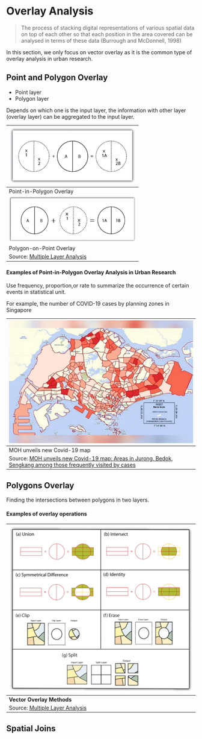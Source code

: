 # Overlay Analysis

> The process of stacking digital representations of various spatial data on top of each other so that each position in the area covered can be analysed in terms of these data (Burrough and McDonnell, 1998)

In this section, we only focus on vector overlay as it is the common type of overlay analysis in urban research.

## Point and Polygon Overlay

- Point layer
- Polygon layer

Depends on which one is the input layer, the information with other layer (overlay layer) can be aggregated to the input layer.

| <img src="../imgs/overlay_002.jpeg" alt="overlay_001" style="zoom: 33%;" /> |
| ------------------------------------------------------------ |
| Point-in-Polygon Overlay                                     |
| <img src="../imgs/overlay_003.jpeg" alt="overlay_001" style="zoom: 33%;" /> |
| Polygon-on-Point Overlay                                     |
| Source: [Multiple Layer Analysis](https://saylordotorg.github.io/text_essentials-of-geographic-information-systems/s11-02-multiple-layer-analysis.html) |

#### Examples of Point-in-Polygon Overlay Analysis in Urban Research

Use frequency, proportion,or rate to summarize the occurrence of certain events in statistical unit.

For example, the number of COVID-19 cases by planning zones in Singapore

| ![overlay_001](../imgs/overlay_004.webp)                     |
| ------------------------------------------------------------ |
| MOH unveils new Covid-19 map                                 |
| Source: [MOH unveils new Covid-19 map: Areas in Jurong, Bedok, Sengkang among those frequently visited by cases](https://www.straitstimes.com/singapore/health/areas-in-jurong-bedok-sengkang-and-woodlands-among-those-frequently-visited-by) |



## Polygons Overlay

Finding the intersections between polygons in two layers.

#### Examples of overlay operations

| ![overlay_001](../imgs/overlay_001.jpeg)                     |
| ------------------------------------------------------------ |
| **Vector Overlay Methods**                                   |
| Source: [Multiple Layer Analysis](https://saylordotorg.github.io/text_essentials-of-geographic-information-systems/s11-02-multiple-layer-analysis.html) |



## Spatial Joins